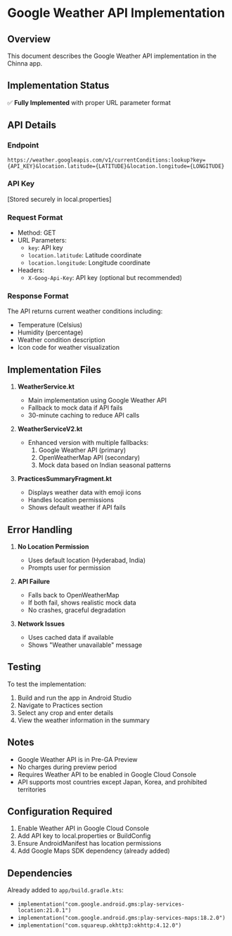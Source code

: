 # Google Weather API Implementation

## Overview
This document describes the Google Weather API implementation in the Chinna app.

## Implementation Status
✅ **Fully Implemented** with proper URL parameter format

## API Details

### Endpoint
```
https://weather.googleapis.com/v1/currentConditions:lookup?key={API_KEY}&location.latitude={LATITUDE}&location.longitude={LONGITUDE}
```

### API Key
[Stored securely in local.properties]

### Request Format
- Method: GET
- URL Parameters:
  - `key`: API key
  - `location.latitude`: Latitude coordinate
  - `location.longitude`: Longitude coordinate
- Headers:
  - `X-Goog-Api-Key`: API key (optional but recommended)

### Response Format
The API returns current weather conditions including:
- Temperature (Celsius)
- Humidity (percentage)
- Weather condition description
- Icon code for weather visualization

## Implementation Files

1. **WeatherService.kt**
   - Main implementation using Google Weather API
   - Fallback to mock data if API fails
   - 30-minute caching to reduce API calls

2. **WeatherServiceV2.kt**
   - Enhanced version with multiple fallbacks:
     1. Google Weather API (primary)
     2. OpenWeatherMap API (secondary)
     3. Mock data based on Indian seasonal patterns

3. **PracticesSummaryFragment.kt**
   - Displays weather data with emoji icons
   - Handles location permissions
   - Shows default weather if API fails

## Error Handling

1. **No Location Permission**
   - Uses default location (Hyderabad, India)
   - Prompts user for permission

2. **API Failure**
   - Falls back to OpenWeatherMap
   - If both fail, shows realistic mock data
   - No crashes, graceful degradation

3. **Network Issues**
   - Uses cached data if available
   - Shows "Weather unavailable" message

## Testing

To test the implementation:
1. Build and run the app in Android Studio
2. Navigate to Practices section
3. Select any crop and enter details
4. View the weather information in the summary

## Notes

- Google Weather API is in Pre-GA Preview
- No charges during preview period
- Requires Weather API to be enabled in Google Cloud Console
- API supports most countries except Japan, Korea, and prohibited territories

## Configuration Required

1. Enable Weather API in Google Cloud Console
2. Add API key to local.properties or BuildConfig
3. Ensure AndroidManifest has location permissions
4. Add Google Maps SDK dependency (already added)

## Dependencies

Already added to `app/build.gradle.kts`:
- `implementation("com.google.android.gms:play-services-location:21.0.1")`
- `implementation("com.google.android.gms:play-services-maps:18.2.0")`
- `implementation("com.squareup.okhttp3:okhttp:4.12.0")`